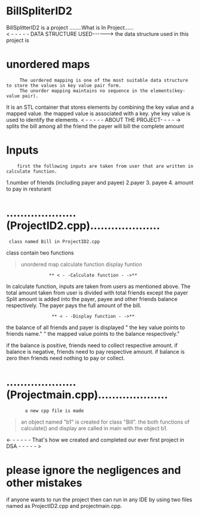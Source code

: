 # BillSpliterID2
BillSplitterID2 is a project
                                    ........What is In Project......  
                                   < -  - - - - DATA STRUCTURE USED------>
 the data structure used in this project is 
 # unordered maps
         The uordered mapping is one of the most suitable data structure to store the values in key value pair form.
         The unorder mapping maintains no sequence in the elements(key-value pair).
 It is an STL container that stores elements by combining the key value and a mapped value. the mapped value is associated with a key. yhe key value is used to identify the elements.
                                 < - - - - - ABOUT THE PROJECT- - - - ->
  splits the bill among all the friend
  the payer will bill the complete amount
 # Inputs
        first the following inputs are taken from user that are written in calculate function.
   1.number of friends (including payer and payee)
   2.payer
   3. payee 
   4. amount to pay in resturant
   
   #        ....................(ProjectID2.cpp)....................
     class named Bill in ProjectID2.cpp
   class contain two functions
   > unordered map
   > calculate function
   > display funtion
  
   
                    ** < - -Calculate function - ->**
   In calculate function, inputs are taken from users as mentioned above.
   The total amount taken from user is divided with total friends except the payer
   Split amount is added into the payer, payee and other friends balance respectively.
   The payer pays the full amount of the bill.
                    
                     
                     ** < - -Display function - ->**
   the balance of all friends and payer is displayed
   " the key value points to friends name."
   " the mapped value points to the balance respectively."

   if the balance is positive,  friends need to collect respective amount.
   if balance is negative, friends need to pay respective amount.
   if balance is zero then friends need nothing  to pay or collect.

   
  #  ....................(Projectmain.cpp)....................
           a new cpp file is made 
   > an object named "b1" is created for class "Bill". 
   the both functions of calculate() and display are called in main with the object b1.

<- - - - - - That's how we created and completed our ever first project in DSA - - - - - >
# please ignore the negligences and other mistakes

 if anyone wants to run the project then can run in any IDE by using two files named as ProjectID2.cpp and projectmain.cpp. 
